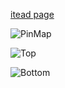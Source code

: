 [itead page](https://www.itead.cc/wiki/PSA_Smart_Switch_Module)

![PinMap](https://user-images.githubusercontent.com/15162113/46577741-d3649900-ca06-11e8-9445-41c50aac8532.png)

![Top](https://user-images.githubusercontent.com/15162113/46577747-f5f6b200-ca06-11e8-896b-86bd0d76ede2.png)

![Bottom](https://user-images.githubusercontent.com/15162113/46577748-060e9180-ca07-11e8-9add-cde2acff896f.png)

